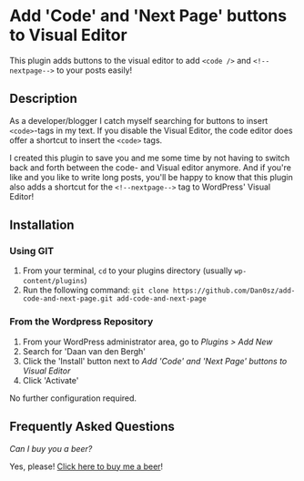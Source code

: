# Add 'Code' and 'Next Page' buttons to Visual Editor

This plugin adds buttons to the visual editor to add `<code />` and `<!--nextpage-->` to your posts easily!

## Description

As a developer/blogger I catch myself searching for buttons to insert `<code>`-tags in my text. If you disable the Visual Editor, the code editor does offer a shortcut to insert the `<code>` tags.

I created this plugin to save you and me some time by not having to switch back and forth between the code- and Visual editor anymore. And if you're like and you like to write long posts, you'll be happy to know that this plugin also adds a shortcut for the `<!--nextpage-->` tag to WordPress' Visual Editor!

## Installation

### Using GIT

1. From your terminal, `cd` to your plugins directory (usually `wp-content/plugins`)
1. Run the following command: `git clone https://github.com/Dan0sz/add-code-and-next-page.git add-code-and-next-page`

### From the Wordpress Repository

1. From your WordPress administrator area, go to *Plugins > Add New*
1. Search for 'Daan van den Bergh'
1. Click the 'Install' button next to *Add 'Code' and 'Next Page' buttons to Visual Editor*
1. Click 'Activate'

No further configuration required.

## Frequently Asked Questions

*Can I buy you a beer?*

Yes, please! [Click here to buy me a beer](https://dev.daanvandenbergh.com/donate/ "Let's do shots!")!
